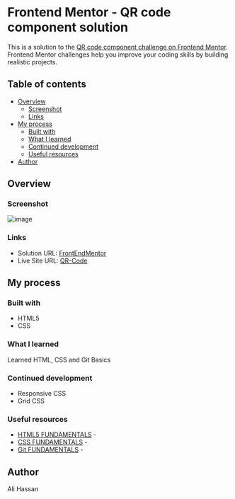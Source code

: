 # Frontend Mentor - QR code component solution

This is a solution to the [QR code component challenge on Frontend Mentor](https://www.frontendmentor.io/challenges/qr-code-component-iux_sIO_H). Frontend Mentor challenges help you improve your coding skills by building realistic projects. 

## Table of contents

- [Overview](#overview)
  - [Screenshot](#screenshot)
  - [Links](#links)
- [My process](#my-process)
  - [Built with](#built-with)
  - [What I learned](#what-i-learned)
  - [Continued development](#continued-development)
  - [Useful resources](#useful-resources)
- [Author](#author)

## Overview

### Screenshot

![image](https://github.com/user-attachments/assets/37d5e4f1-fd3d-4b41-9ed2-d74960418478)


### Links

- Solution URL: [FrontEndMentor](https://www.frontendmentor.io/solutions/simple-qr-code-web-page-gGvzqVsh4P)
- Live Site URL: [QR-Code](https://ali00209.github.io/QR-Code/)

## My process

### Built with

- HTML5
- CSS


### What I learned

Learned HTML, CSS and Git Basics

### Continued development

- Responsive CSS
- Grid CSS


### Useful resources

- [HTML5 FUNDAMENTALS](https://youtu.be/kUMe1FH4CHE) -
- [CSS FUNDAMENTALS](https://youtu.be/OXGznpKZ_sA) - 
- [Git FUNDAMENTALS](https://www.youtube.com/watch?v=mJ-qvsxPHpY&pp=ygUPZ2l0IGZvciBkdW1taWVz) - 


## Author

Ali Hassan

